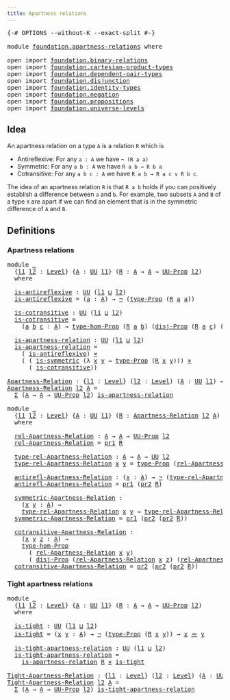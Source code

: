 ```yaml
---
title: Apartness relations
---
```


<pre class="Agda"><a id="45" class="Symbol">{-#</a> <a id="49" class="Keyword">OPTIONS</a> <a id="57" class="Pragma">--without-K</a> <a id="69" class="Pragma">--exact-split</a> <a id="83" class="Symbol">#-}</a>

<a id="88" class="Keyword">module</a> <a id="95" href="foundation.apartness-relations.html" class="Module">foundation.apartness-relations</a> <a id="126" class="Keyword">where</a>

<a id="133" class="Keyword">open</a> <a id="138" class="Keyword">import</a> <a id="145" href="foundation.binary-relations.html" class="Module">foundation.binary-relations</a>
<a id="173" class="Keyword">open</a> <a id="178" class="Keyword">import</a> <a id="185" href="foundation.cartesian-product-types.html" class="Module">foundation.cartesian-product-types</a>
<a id="220" class="Keyword">open</a> <a id="225" class="Keyword">import</a> <a id="232" href="foundation.dependent-pair-types.html" class="Module">foundation.dependent-pair-types</a>
<a id="264" class="Keyword">open</a> <a id="269" class="Keyword">import</a> <a id="276" href="foundation.disjunction.html" class="Module">foundation.disjunction</a>
<a id="299" class="Keyword">open</a> <a id="304" class="Keyword">import</a> <a id="311" href="foundation.identity-types.html" class="Module">foundation.identity-types</a>
<a id="337" class="Keyword">open</a> <a id="342" class="Keyword">import</a> <a id="349" href="foundation.negation.html" class="Module">foundation.negation</a>
<a id="369" class="Keyword">open</a> <a id="374" class="Keyword">import</a> <a id="381" href="foundation.propositions.html" class="Module">foundation.propositions</a>
<a id="405" class="Keyword">open</a> <a id="410" class="Keyword">import</a> <a id="417" href="foundation.universe-levels.html" class="Module">foundation.universe-levels</a>
</pre>
## Idea

An apartness relation on a type `A` is a relation `R` which is

  - Antireflexive: For any `a : A` we have `¬ (R a a)`
  - Symmetric: For any `a b : A` we have `R a b → R b a`
  - Cotransitive: For any `a b c : A` we have `R a b → R a c ∨ R b c`.

The idea of an apartness relation `R` is that `R a b` holds if you can positively establish a difference between `a` and `b`. For example, two subsets `A` and `B` of a type `X` are apart if we can find an element that is in the symmetric difference of `A` and `B`.

## Definitions

### Apartness relations

<pre class="Agda"><a id="1021" class="Keyword">module</a> <a id="1028" href="foundation.apartness-relations.html#1028" class="Module">_</a>
  <a id="1032" class="Symbol">{</a><a id="1033" href="foundation.apartness-relations.html#1033" class="Bound">l1</a> <a id="1036" href="foundation.apartness-relations.html#1036" class="Bound">l2</a> <a id="1039" class="Symbol">:</a> <a id="1041" href="Agda.Primitive.html#597" class="Postulate">Level</a><a id="1046" class="Symbol">}</a> <a id="1048" class="Symbol">{</a><a id="1049" href="foundation.apartness-relations.html#1049" class="Bound">A</a> <a id="1051" class="Symbol">:</a> <a id="1053" href="foundation-core.universe-levels.html#235" class="Primitive">UU</a> <a id="1056" href="foundation.apartness-relations.html#1033" class="Bound">l1</a><a id="1058" class="Symbol">}</a> <a id="1060" class="Symbol">(</a><a id="1061" href="foundation.apartness-relations.html#1061" class="Bound">R</a> <a id="1063" class="Symbol">:</a> <a id="1065" href="foundation.apartness-relations.html#1049" class="Bound">A</a> <a id="1067" class="Symbol">→</a> <a id="1069" href="foundation.apartness-relations.html#1049" class="Bound">A</a> <a id="1071" class="Symbol">→</a> <a id="1073" href="foundation-core.propositions.html#1393" class="Function">UU-Prop</a> <a id="1081" href="foundation.apartness-relations.html#1036" class="Bound">l2</a><a id="1083" class="Symbol">)</a>
  <a id="1087" class="Keyword">where</a>

  <a id="1096" href="foundation.apartness-relations.html#1096" class="Function">is-antireflexive</a> <a id="1113" class="Symbol">:</a> <a id="1115" href="foundation-core.universe-levels.html#235" class="Primitive">UU</a> <a id="1118" class="Symbol">(</a><a id="1119" href="foundation.apartness-relations.html#1033" class="Bound">l1</a> <a id="1122" href="Agda.Primitive.html#810" class="Primitive Operator">⊔</a> <a id="1124" href="foundation.apartness-relations.html#1036" class="Bound">l2</a><a id="1126" class="Symbol">)</a>
  <a id="1130" href="foundation.apartness-relations.html#1096" class="Function">is-antireflexive</a> <a id="1147" class="Symbol">=</a> <a id="1149" class="Symbol">(</a><a id="1150" href="foundation.apartness-relations.html#1150" class="Bound">a</a> <a id="1152" class="Symbol">:</a> <a id="1154" href="foundation.apartness-relations.html#1049" class="Bound">A</a><a id="1155" class="Symbol">)</a> <a id="1157" class="Symbol">→</a> <a id="1159" href="foundation-core.negation.html#465" class="Function">¬</a> <a id="1161" class="Symbol">(</a><a id="1162" href="foundation-core.propositions.html#1495" class="Function">type-Prop</a> <a id="1172" class="Symbol">(</a><a id="1173" href="foundation.apartness-relations.html#1061" class="Bound">R</a> <a id="1175" href="foundation.apartness-relations.html#1150" class="Bound">a</a> <a id="1177" href="foundation.apartness-relations.html#1150" class="Bound">a</a><a id="1178" class="Symbol">))</a>

  <a id="1184" href="foundation.apartness-relations.html#1184" class="Function">is-cotransitive</a> <a id="1200" class="Symbol">:</a> <a id="1202" href="foundation-core.universe-levels.html#235" class="Primitive">UU</a> <a id="1205" class="Symbol">(</a><a id="1206" href="foundation.apartness-relations.html#1033" class="Bound">l1</a> <a id="1209" href="Agda.Primitive.html#810" class="Primitive Operator">⊔</a> <a id="1211" href="foundation.apartness-relations.html#1036" class="Bound">l2</a><a id="1213" class="Symbol">)</a>
  <a id="1217" href="foundation.apartness-relations.html#1184" class="Function">is-cotransitive</a> <a id="1233" class="Symbol">=</a>
    <a id="1239" class="Symbol">(</a><a id="1240" href="foundation.apartness-relations.html#1240" class="Bound">a</a> <a id="1242" href="foundation.apartness-relations.html#1242" class="Bound">b</a> <a id="1244" href="foundation.apartness-relations.html#1244" class="Bound">c</a> <a id="1246" class="Symbol">:</a> <a id="1248" href="foundation.apartness-relations.html#1049" class="Bound">A</a><a id="1249" class="Symbol">)</a> <a id="1251" class="Symbol">→</a> <a id="1253" href="foundation-core.propositions.html#8476" class="Function">type-hom-Prop</a> <a id="1267" class="Symbol">(</a><a id="1268" href="foundation.apartness-relations.html#1061" class="Bound">R</a> <a id="1270" href="foundation.apartness-relations.html#1240" class="Bound">a</a> <a id="1272" href="foundation.apartness-relations.html#1242" class="Bound">b</a><a id="1273" class="Symbol">)</a> <a id="1275" class="Symbol">(</a><a id="1276" href="foundation.disjunction.html#1145" class="Function">disj-Prop</a> <a id="1286" class="Symbol">(</a><a id="1287" href="foundation.apartness-relations.html#1061" class="Bound">R</a> <a id="1289" href="foundation.apartness-relations.html#1240" class="Bound">a</a> <a id="1291" href="foundation.apartness-relations.html#1244" class="Bound">c</a><a id="1292" class="Symbol">)</a> <a id="1294" class="Symbol">(</a><a id="1295" href="foundation.apartness-relations.html#1061" class="Bound">R</a> <a id="1297" href="foundation.apartness-relations.html#1242" class="Bound">b</a> <a id="1299" href="foundation.apartness-relations.html#1244" class="Bound">c</a><a id="1300" class="Symbol">))</a>

  <a id="1306" href="foundation.apartness-relations.html#1306" class="Function">is-apartness-relation</a> <a id="1328" class="Symbol">:</a> <a id="1330" href="foundation-core.universe-levels.html#235" class="Primitive">UU</a> <a id="1333" class="Symbol">(</a><a id="1334" href="foundation.apartness-relations.html#1033" class="Bound">l1</a> <a id="1337" href="Agda.Primitive.html#810" class="Primitive Operator">⊔</a> <a id="1339" href="foundation.apartness-relations.html#1036" class="Bound">l2</a><a id="1341" class="Symbol">)</a>
  <a id="1345" href="foundation.apartness-relations.html#1306" class="Function">is-apartness-relation</a> <a id="1367" class="Symbol">=</a>
    <a id="1373" class="Symbol">(</a> <a id="1375" href="foundation.apartness-relations.html#1096" class="Function">is-antireflexive</a><a id="1391" class="Symbol">)</a> <a id="1393" href="foundation-core.cartesian-product-types.html#590" class="Function Operator">×</a>
    <a id="1399" class="Symbol">(</a> <a id="1401" class="Symbol">(</a> <a id="1403" href="foundation.binary-relations.html#1348" class="Function">is-symmetric</a> <a id="1416" class="Symbol">(λ</a> <a id="1419" href="foundation.apartness-relations.html#1419" class="Bound">x</a> <a id="1421" href="foundation.apartness-relations.html#1421" class="Bound">y</a> <a id="1423" class="Symbol">→</a> <a id="1425" href="foundation-core.propositions.html#1495" class="Function">type-Prop</a> <a id="1435" class="Symbol">(</a><a id="1436" href="foundation.apartness-relations.html#1061" class="Bound">R</a> <a id="1438" href="foundation.apartness-relations.html#1419" class="Bound">x</a> <a id="1440" href="foundation.apartness-relations.html#1421" class="Bound">y</a><a id="1441" class="Symbol">)))</a> <a id="1445" href="foundation-core.cartesian-product-types.html#590" class="Function Operator">×</a>
      <a id="1453" class="Symbol">(</a> <a id="1455" href="foundation.apartness-relations.html#1184" class="Function">is-cotransitive</a><a id="1470" class="Symbol">))</a>

<a id="Apartness-Relation"></a><a id="1474" href="foundation.apartness-relations.html#1474" class="Function">Apartness-Relation</a> <a id="1493" class="Symbol">:</a> <a id="1495" class="Symbol">{</a><a id="1496" href="foundation.apartness-relations.html#1496" class="Bound">l1</a> <a id="1499" class="Symbol">:</a> <a id="1501" href="Agda.Primitive.html#597" class="Postulate">Level</a><a id="1506" class="Symbol">}</a> <a id="1508" class="Symbol">(</a><a id="1509" href="foundation.apartness-relations.html#1509" class="Bound">l2</a> <a id="1512" class="Symbol">:</a> <a id="1514" href="Agda.Primitive.html#597" class="Postulate">Level</a><a id="1519" class="Symbol">)</a> <a id="1521" class="Symbol">(</a><a id="1522" href="foundation.apartness-relations.html#1522" class="Bound">A</a> <a id="1524" class="Symbol">:</a> <a id="1526" href="foundation-core.universe-levels.html#235" class="Primitive">UU</a> <a id="1529" href="foundation.apartness-relations.html#1496" class="Bound">l1</a><a id="1531" class="Symbol">)</a> <a id="1533" class="Symbol">→</a> <a id="1535" href="foundation-core.universe-levels.html#235" class="Primitive">UU</a> <a id="1538" class="Symbol">(</a><a id="1539" href="foundation.apartness-relations.html#1496" class="Bound">l1</a> <a id="1542" href="Agda.Primitive.html#810" class="Primitive Operator">⊔</a> <a id="1544" href="Agda.Primitive.html#780" class="Primitive">lsuc</a> <a id="1549" href="foundation.apartness-relations.html#1509" class="Bound">l2</a><a id="1551" class="Symbol">)</a>
<a id="1553" href="foundation.apartness-relations.html#1474" class="Function">Apartness-Relation</a> <a id="1572" href="foundation.apartness-relations.html#1572" class="Bound">l2</a> <a id="1575" href="foundation.apartness-relations.html#1575" class="Bound">A</a> <a id="1577" class="Symbol">=</a>
  <a id="1581" href="foundation-core.dependent-pair-types.html#515" class="Record">Σ</a> <a id="1583" class="Symbol">(</a><a id="1584" href="foundation.apartness-relations.html#1575" class="Bound">A</a> <a id="1586" class="Symbol">→</a> <a id="1588" href="foundation.apartness-relations.html#1575" class="Bound">A</a> <a id="1590" class="Symbol">→</a> <a id="1592" href="foundation-core.propositions.html#1393" class="Function">UU-Prop</a> <a id="1600" href="foundation.apartness-relations.html#1572" class="Bound">l2</a><a id="1602" class="Symbol">)</a> <a id="1604" href="foundation.apartness-relations.html#1306" class="Function">is-apartness-relation</a>

<a id="1627" class="Keyword">module</a> <a id="1634" href="foundation.apartness-relations.html#1634" class="Module">_</a>
  <a id="1638" class="Symbol">{</a><a id="1639" href="foundation.apartness-relations.html#1639" class="Bound">l1</a> <a id="1642" href="foundation.apartness-relations.html#1642" class="Bound">l2</a> <a id="1645" class="Symbol">:</a> <a id="1647" href="Agda.Primitive.html#597" class="Postulate">Level</a><a id="1652" class="Symbol">}</a> <a id="1654" class="Symbol">{</a><a id="1655" href="foundation.apartness-relations.html#1655" class="Bound">A</a> <a id="1657" class="Symbol">:</a> <a id="1659" href="foundation-core.universe-levels.html#235" class="Primitive">UU</a> <a id="1662" href="foundation.apartness-relations.html#1639" class="Bound">l1</a><a id="1664" class="Symbol">}</a> <a id="1666" class="Symbol">(</a><a id="1667" href="foundation.apartness-relations.html#1667" class="Bound">R</a> <a id="1669" class="Symbol">:</a> <a id="1671" href="foundation.apartness-relations.html#1474" class="Function">Apartness-Relation</a> <a id="1690" href="foundation.apartness-relations.html#1642" class="Bound">l2</a> <a id="1693" href="foundation.apartness-relations.html#1655" class="Bound">A</a><a id="1694" class="Symbol">)</a>
  <a id="1698" class="Keyword">where</a>

  <a id="1707" href="foundation.apartness-relations.html#1707" class="Function">rel-Apartness-Relation</a> <a id="1730" class="Symbol">:</a> <a id="1732" href="foundation.apartness-relations.html#1655" class="Bound">A</a> <a id="1734" class="Symbol">→</a> <a id="1736" href="foundation.apartness-relations.html#1655" class="Bound">A</a> <a id="1738" class="Symbol">→</a> <a id="1740" href="foundation-core.propositions.html#1393" class="Function">UU-Prop</a> <a id="1748" href="foundation.apartness-relations.html#1642" class="Bound">l2</a>
  <a id="1753" href="foundation.apartness-relations.html#1707" class="Function">rel-Apartness-Relation</a> <a id="1776" class="Symbol">=</a> <a id="1778" href="foundation-core.dependent-pair-types.html#605" class="Field">pr1</a> <a id="1782" href="foundation.apartness-relations.html#1667" class="Bound">R</a>

  <a id="1787" href="foundation.apartness-relations.html#1787" class="Function">type-rel-Apartness-Relation</a> <a id="1815" class="Symbol">:</a> <a id="1817" href="foundation.apartness-relations.html#1655" class="Bound">A</a> <a id="1819" class="Symbol">→</a> <a id="1821" href="foundation.apartness-relations.html#1655" class="Bound">A</a> <a id="1823" class="Symbol">→</a> <a id="1825" href="foundation-core.universe-levels.html#235" class="Primitive">UU</a> <a id="1828" href="foundation.apartness-relations.html#1642" class="Bound">l2</a>
  <a id="1833" href="foundation.apartness-relations.html#1787" class="Function">type-rel-Apartness-Relation</a> <a id="1861" href="foundation.apartness-relations.html#1861" class="Bound">x</a> <a id="1863" href="foundation.apartness-relations.html#1863" class="Bound">y</a> <a id="1865" class="Symbol">=</a> <a id="1867" href="foundation-core.propositions.html#1495" class="Function">type-Prop</a> <a id="1877" class="Symbol">(</a><a id="1878" href="foundation.apartness-relations.html#1707" class="Function">rel-Apartness-Relation</a> <a id="1901" href="foundation.apartness-relations.html#1861" class="Bound">x</a> <a id="1903" href="foundation.apartness-relations.html#1863" class="Bound">y</a><a id="1904" class="Symbol">)</a>

  <a id="1909" href="foundation.apartness-relations.html#1909" class="Function">antirefl-Apartness-Relation</a> <a id="1937" class="Symbol">:</a> <a id="1939" class="Symbol">(</a><a id="1940" href="foundation.apartness-relations.html#1940" class="Bound">x</a> <a id="1942" class="Symbol">:</a> <a id="1944" href="foundation.apartness-relations.html#1655" class="Bound">A</a><a id="1945" class="Symbol">)</a> <a id="1947" class="Symbol">→</a> <a id="1949" href="foundation-core.negation.html#465" class="Function">¬</a> <a id="1951" class="Symbol">(</a><a id="1952" href="foundation.apartness-relations.html#1787" class="Function">type-rel-Apartness-Relation</a> <a id="1980" href="foundation.apartness-relations.html#1940" class="Bound">x</a> <a id="1982" href="foundation.apartness-relations.html#1940" class="Bound">x</a><a id="1983" class="Symbol">)</a>
  <a id="1987" href="foundation.apartness-relations.html#1909" class="Function">antirefl-Apartness-Relation</a> <a id="2015" class="Symbol">=</a> <a id="2017" href="foundation-core.dependent-pair-types.html#605" class="Field">pr1</a> <a id="2021" class="Symbol">(</a><a id="2022" href="foundation-core.dependent-pair-types.html#617" class="Field">pr2</a> <a id="2026" href="foundation.apartness-relations.html#1667" class="Bound">R</a><a id="2027" class="Symbol">)</a>

  <a id="2032" href="foundation.apartness-relations.html#2032" class="Function">symmetric-Apartness-Relation</a> <a id="2061" class="Symbol">:</a>
    <a id="2067" class="Symbol">(</a><a id="2068" href="foundation.apartness-relations.html#2068" class="Bound">x</a> <a id="2070" href="foundation.apartness-relations.html#2070" class="Bound">y</a> <a id="2072" class="Symbol">:</a> <a id="2074" href="foundation.apartness-relations.html#1655" class="Bound">A</a><a id="2075" class="Symbol">)</a> <a id="2077" class="Symbol">→</a>
    <a id="2083" href="foundation.apartness-relations.html#1787" class="Function">type-rel-Apartness-Relation</a> <a id="2111" href="foundation.apartness-relations.html#2068" class="Bound">x</a> <a id="2113" href="foundation.apartness-relations.html#2070" class="Bound">y</a> <a id="2115" class="Symbol">→</a> <a id="2117" href="foundation.apartness-relations.html#1787" class="Function">type-rel-Apartness-Relation</a> <a id="2145" href="foundation.apartness-relations.html#2070" class="Bound">y</a> <a id="2147" href="foundation.apartness-relations.html#2068" class="Bound">x</a>
  <a id="2151" href="foundation.apartness-relations.html#2032" class="Function">symmetric-Apartness-Relation</a> <a id="2180" class="Symbol">=</a> <a id="2182" href="foundation-core.dependent-pair-types.html#605" class="Field">pr1</a> <a id="2186" class="Symbol">(</a><a id="2187" href="foundation-core.dependent-pair-types.html#617" class="Field">pr2</a> <a id="2191" class="Symbol">(</a><a id="2192" href="foundation-core.dependent-pair-types.html#617" class="Field">pr2</a> <a id="2196" href="foundation.apartness-relations.html#1667" class="Bound">R</a><a id="2197" class="Symbol">))</a>

  <a id="2203" href="foundation.apartness-relations.html#2203" class="Function">cotransitive-Apartness-Relation</a> <a id="2235" class="Symbol">:</a>
    <a id="2241" class="Symbol">(</a><a id="2242" href="foundation.apartness-relations.html#2242" class="Bound">x</a> <a id="2244" href="foundation.apartness-relations.html#2244" class="Bound">y</a> <a id="2246" href="foundation.apartness-relations.html#2246" class="Bound">z</a> <a id="2248" class="Symbol">:</a> <a id="2250" href="foundation.apartness-relations.html#1655" class="Bound">A</a><a id="2251" class="Symbol">)</a> <a id="2253" class="Symbol">→</a>
    <a id="2259" href="foundation-core.propositions.html#8476" class="Function">type-hom-Prop</a>
      <a id="2279" class="Symbol">(</a> <a id="2281" href="foundation.apartness-relations.html#1707" class="Function">rel-Apartness-Relation</a> <a id="2304" href="foundation.apartness-relations.html#2242" class="Bound">x</a> <a id="2306" href="foundation.apartness-relations.html#2244" class="Bound">y</a><a id="2307" class="Symbol">)</a>
      <a id="2315" class="Symbol">(</a> <a id="2317" href="foundation.disjunction.html#1145" class="Function">disj-Prop</a> <a id="2327" class="Symbol">(</a><a id="2328" href="foundation.apartness-relations.html#1707" class="Function">rel-Apartness-Relation</a> <a id="2351" href="foundation.apartness-relations.html#2242" class="Bound">x</a> <a id="2353" href="foundation.apartness-relations.html#2246" class="Bound">z</a><a id="2354" class="Symbol">)</a> <a id="2356" class="Symbol">(</a><a id="2357" href="foundation.apartness-relations.html#1707" class="Function">rel-Apartness-Relation</a> <a id="2380" href="foundation.apartness-relations.html#2244" class="Bound">y</a> <a id="2382" href="foundation.apartness-relations.html#2246" class="Bound">z</a><a id="2383" class="Symbol">))</a>
  <a id="2388" href="foundation.apartness-relations.html#2203" class="Function">cotransitive-Apartness-Relation</a> <a id="2420" class="Symbol">=</a> <a id="2422" href="foundation-core.dependent-pair-types.html#617" class="Field">pr2</a> <a id="2426" class="Symbol">(</a><a id="2427" href="foundation-core.dependent-pair-types.html#617" class="Field">pr2</a> <a id="2431" class="Symbol">(</a><a id="2432" href="foundation-core.dependent-pair-types.html#617" class="Field">pr2</a> <a id="2436" href="foundation.apartness-relations.html#1667" class="Bound">R</a><a id="2437" class="Symbol">))</a>
</pre>
### Tight apartness relations

<pre class="Agda"><a id="2484" class="Keyword">module</a> <a id="2491" href="foundation.apartness-relations.html#2491" class="Module">_</a>
  <a id="2495" class="Symbol">{</a><a id="2496" href="foundation.apartness-relations.html#2496" class="Bound">l1</a> <a id="2499" href="foundation.apartness-relations.html#2499" class="Bound">l2</a> <a id="2502" class="Symbol">:</a> <a id="2504" href="Agda.Primitive.html#597" class="Postulate">Level</a><a id="2509" class="Symbol">}</a> <a id="2511" class="Symbol">{</a><a id="2512" href="foundation.apartness-relations.html#2512" class="Bound">A</a> <a id="2514" class="Symbol">:</a> <a id="2516" href="foundation-core.universe-levels.html#235" class="Primitive">UU</a> <a id="2519" href="foundation.apartness-relations.html#2496" class="Bound">l1</a><a id="2521" class="Symbol">}</a> <a id="2523" class="Symbol">(</a><a id="2524" href="foundation.apartness-relations.html#2524" class="Bound">R</a> <a id="2526" class="Symbol">:</a> <a id="2528" href="foundation.apartness-relations.html#2512" class="Bound">A</a> <a id="2530" class="Symbol">→</a> <a id="2532" href="foundation.apartness-relations.html#2512" class="Bound">A</a> <a id="2534" class="Symbol">→</a> <a id="2536" href="foundation-core.propositions.html#1393" class="Function">UU-Prop</a> <a id="2544" href="foundation.apartness-relations.html#2499" class="Bound">l2</a><a id="2546" class="Symbol">)</a>
  <a id="2550" class="Keyword">where</a>

  <a id="2559" href="foundation.apartness-relations.html#2559" class="Function">is-tight</a> <a id="2568" class="Symbol">:</a> <a id="2570" href="foundation-core.universe-levels.html#235" class="Primitive">UU</a> <a id="2573" class="Symbol">(</a><a id="2574" href="foundation.apartness-relations.html#2496" class="Bound">l1</a> <a id="2577" href="Agda.Primitive.html#810" class="Primitive Operator">⊔</a> <a id="2579" href="foundation.apartness-relations.html#2499" class="Bound">l2</a><a id="2581" class="Symbol">)</a>
  <a id="2585" href="foundation.apartness-relations.html#2559" class="Function">is-tight</a> <a id="2594" class="Symbol">=</a> <a id="2596" class="Symbol">(</a><a id="2597" href="foundation.apartness-relations.html#2597" class="Bound">x</a> <a id="2599" href="foundation.apartness-relations.html#2599" class="Bound">y</a> <a id="2601" class="Symbol">:</a> <a id="2603" href="foundation.apartness-relations.html#2512" class="Bound">A</a><a id="2604" class="Symbol">)</a> <a id="2606" class="Symbol">→</a> <a id="2608" href="foundation-core.negation.html#465" class="Function">¬</a> <a id="2610" class="Symbol">(</a><a id="2611" href="foundation-core.propositions.html#1495" class="Function">type-Prop</a> <a id="2621" class="Symbol">(</a><a id="2622" href="foundation.apartness-relations.html#2524" class="Bound">R</a> <a id="2624" href="foundation.apartness-relations.html#2597" class="Bound">x</a> <a id="2626" href="foundation.apartness-relations.html#2599" class="Bound">y</a><a id="2627" class="Symbol">))</a> <a id="2630" class="Symbol">→</a> <a id="2632" href="foundation.apartness-relations.html#2597" class="Bound">x</a> <a id="2634" href="foundation-core.identity-types.html#1865" class="Function Operator">＝</a> <a id="2636" href="foundation.apartness-relations.html#2599" class="Bound">y</a>

  <a id="2641" href="foundation.apartness-relations.html#2641" class="Function">is-tight-apartness-relation</a> <a id="2669" class="Symbol">:</a> <a id="2671" href="foundation-core.universe-levels.html#235" class="Primitive">UU</a> <a id="2674" class="Symbol">(</a><a id="2675" href="foundation.apartness-relations.html#2496" class="Bound">l1</a> <a id="2678" href="Agda.Primitive.html#810" class="Primitive Operator">⊔</a> <a id="2680" href="foundation.apartness-relations.html#2499" class="Bound">l2</a><a id="2682" class="Symbol">)</a>
  <a id="2686" href="foundation.apartness-relations.html#2641" class="Function">is-tight-apartness-relation</a> <a id="2714" class="Symbol">=</a>
    <a id="2720" href="foundation.apartness-relations.html#1306" class="Function">is-apartness-relation</a> <a id="2742" href="foundation.apartness-relations.html#2524" class="Bound">R</a> <a id="2744" href="foundation-core.cartesian-product-types.html#590" class="Function Operator">×</a> <a id="2746" href="foundation.apartness-relations.html#2559" class="Function">is-tight</a>

<a id="Tight-Apartness-Relation"></a><a id="2756" href="foundation.apartness-relations.html#2756" class="Function">Tight-Apartness-Relation</a> <a id="2781" class="Symbol">:</a> <a id="2783" class="Symbol">{</a><a id="2784" href="foundation.apartness-relations.html#2784" class="Bound">l1</a> <a id="2787" class="Symbol">:</a> <a id="2789" href="Agda.Primitive.html#597" class="Postulate">Level</a><a id="2794" class="Symbol">}</a> <a id="2796" class="Symbol">(</a><a id="2797" href="foundation.apartness-relations.html#2797" class="Bound">l2</a> <a id="2800" class="Symbol">:</a> <a id="2802" href="Agda.Primitive.html#597" class="Postulate">Level</a><a id="2807" class="Symbol">)</a> <a id="2809" class="Symbol">(</a><a id="2810" href="foundation.apartness-relations.html#2810" class="Bound">A</a> <a id="2812" class="Symbol">:</a> <a id="2814" href="foundation-core.universe-levels.html#235" class="Primitive">UU</a> <a id="2817" href="foundation.apartness-relations.html#2784" class="Bound">l1</a><a id="2819" class="Symbol">)</a> <a id="2821" class="Symbol">→</a> <a id="2823" href="foundation-core.universe-levels.html#235" class="Primitive">UU</a> <a id="2826" class="Symbol">(</a><a id="2827" href="foundation.apartness-relations.html#2784" class="Bound">l1</a> <a id="2830" href="Agda.Primitive.html#810" class="Primitive Operator">⊔</a> <a id="2832" href="Agda.Primitive.html#780" class="Primitive">lsuc</a> <a id="2837" href="foundation.apartness-relations.html#2797" class="Bound">l2</a><a id="2839" class="Symbol">)</a>
<a id="2841" href="foundation.apartness-relations.html#2756" class="Function">Tight-Apartness-Relation</a> <a id="2866" href="foundation.apartness-relations.html#2866" class="Bound">l2</a> <a id="2869" href="foundation.apartness-relations.html#2869" class="Bound">A</a> <a id="2871" class="Symbol">=</a>
  <a id="2875" href="foundation-core.dependent-pair-types.html#515" class="Record">Σ</a> <a id="2877" class="Symbol">(</a><a id="2878" href="foundation.apartness-relations.html#2869" class="Bound">A</a> <a id="2880" class="Symbol">→</a> <a id="2882" href="foundation.apartness-relations.html#2869" class="Bound">A</a> <a id="2884" class="Symbol">→</a> <a id="2886" href="foundation-core.propositions.html#1393" class="Function">UU-Prop</a> <a id="2894" href="foundation.apartness-relations.html#2866" class="Bound">l2</a><a id="2896" class="Symbol">)</a> <a id="2898" href="foundation.apartness-relations.html#2641" class="Function">is-tight-apartness-relation</a>
</pre>